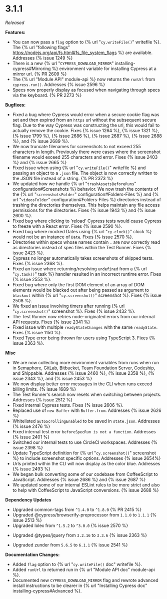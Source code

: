# 3.1.1

*Released*

**Features:**

- You can now pass a `flag` option to {% url "`cy.writeFile()`" writefile %}. The {% url "following flags" https://nodejs.org/api/fs.html#fs_file_system_flags %} are available. Addresses {% issue 1249 %}
- There is a new {% url "`CYPRESS_DOWNLOAD_MIRROR`" installing-cypress#Mirroring %} environment variable for installing Cypress at a mirror url. {% PR 2609 %}
- The {% url "Module API" module-api %} now returns the `runUrl` from `cypress.run()`. Addresses {% issue 2596 %}
- Specs now properly display as focused when navigating through specs via the keyboard. {% PR 2273 %}

**Bugfixes:**

- Fixed a bug where Cypress would error when a secure cookie flag was set and then expired from an `https` url without the subsequent secure flag. Due to the way Cypress was constructing the url, this would fail to actually remove the cookie. Fixes {% issue 1264 %}, {% issue 1321 %}, {% issue 1799 %}, {% issue 2686 %}, {% issue 2687 %}, {% issue 2688 %}, and {% issue 2689 %}.
- We now truncate filenames for screenshots to not exceed 255 characters in length. Previously there were cases where the screenshot filename would exceed 255 characters and error. Fixes {% issue 2403 %} and {% issue 2665 %}
- Fixed issue when using {% url "`cy.writeFile()`" writefile %} and passing an object to a `.json` file. The object is now correctly written to the JSON file instead of a string. {% PR 2373 %}
- We updated how we handle {% url "`trashAssetsBeforeRuns`" configuration#Screenshots %} behavior. We now trash the contents of the {% url "`screenshotsFolder`" configuration#Folders-Files %} and {% url "`videosFolder`" configuration#Folders-Files %} directories instead of trashing the directories themselves. This helps maintain any file access permissions for the directories. Fixes {% issue 1943 %} and {% issue 2600 %}.
- Fixed bug where clicking to 'reload' Cypress tests would cause Cypress to freeze with a React error. Fixes {% issue 2590 %}.
- Fixed bug where mocked Dates using {% url "`cy.clock()`" clock %} would not be an instance of `Date`. Fixes {% issue 2570 %}.
- Directories within specs whose names contain `.` are now correctly read as directories instead of spec files within the Test Runner. Fixes {% issue 2423 %}.
- Cypress no longer automatically takes screenshots of skipped tests. Fixes {% issue 2368 %}.
- Fixed an issue where returning/resolving `undefined` from a {% url "`cy.task()`" task %} handler resulted in an incorrect runtime error. Fixes {% issue 2553 %}.
- Fixed bug where only the first DOM element of an array of DOM elements would be blacked out after being passed as argument to `blackout` within {% url "`cy.screenshot()`" screenshot %}. Fixes {% issue 2508 %}.
- We fixed an issue involving timers after running {% url "`cy.screenshot()`" screenshot %}. Fixes {% issue 2432 %}.
- The Test Runner now retries node-originated errors from our internal API requests. Fixes {% issue 2341 %}
- Fixed issue with multiple `readyStateChanges` with the same `readyState`. Fixes {% issue 1150 %}.
- Fixed Type error being thrown for users using TypeScript 3. Fixes {% issue 2363 %}.

**Misc**

- We are now collecting more environment variables from runs when run in Semaphore, GitLab, Bitbucket, Team Foundation Server, Codeship, and Shippable. Addresses {% issue 2460 %}, {% issue 2358 %}, {% issue 2343 %}, and {% issue 2453 %}
- We now display better error messages in the CLI when runs exceed billing limits. {% issue 1689 %}
- The Test Runner's search now resets when switching between projects. Addresses {% issue 2512 %}
- Fixed internal Cypress tests. Fixes {% issue 2606 %}.
- Replaced use of `new Buffer` with `Buffer.from`. Addresses {% issue 2626 %}
- Whitelisted `autoScrollingEnabled` to be saved in `state.json`. Addresses {% issue 2476 %}
- Fixed internal test error `beforeSpecRun is not a function`. Addresses {% issue 2401 %}
- Switched our internal tests to use CircleCI workspaces. Addresses {% issue 2398 %}
- Update TypeScript definition for {% url "`cy.screenshot()`" screenshot %} to include screenshot specific options. Addresses {% issue 2654%}
- Urls printed within the CLI will now display as the color blue. Addresses {% issue 2493 %}
- We began bulk converting some of our codebase from CoffeeScript to JavaScript. Addresses {% issue 2686 %} and {% issue 2687 %}
- We updated some of our internal ESLint rules to be more strict and also to help with CoffeeScript to JavaScript conversions. {% issue 2688 %}

**Dependency Updates**

- Upgraded common-tags from `^1.4.0` to `^1.8.0` {% PR 2415 %}
- Upgraded @cypress/browserify-preprocessor from `1.1.0` to `1.1.1` {% issue 2513 %}
- Upgraded lolex from `^1.5.2` to `^3.0.0` {% issue 2570 %}
<!-- textlint-disable -->
- Upgraded @types/jquery from `3.2.16` to `3.3.6` {% issue 2363 %}
<!-- textlint-enable -->
- Upgraded zunder from `5.6.5` to `6.1.1` {% issue 2541 %}

**Documentation Changes:**

- Added `flag` option to {% url "`cy.writeFile()` doc" writefile %}.
- Added `runUrl` to returned run in {% url "Module API doc" module-api %}.
- Documented new `CYPRESS_DOWNLOAD_MIRROR` flag and rewrote advanced install instructions to be clearer in {% url "Installing Cypress doc" installing-cypress#Advanced %}.
